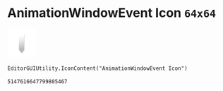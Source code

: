 # AnimationWindowEvent Icon `64x64`
<img src="/img/AnimationWindowEvent%20Icon.png" width=64 height=64>

``` CSharp
EditorGUIUtility.IconContent("AnimationWindowEvent Icon")
```
```
5147616647799805467
```
